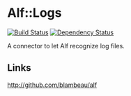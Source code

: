 # Alf::Logs

[![Build Status](https://secure.travis-ci.org/blambeau/alf-logs.png)](http://travis-ci.org/blambeau/alf-logs)
[![Dependency Status](https://gemnasium.com/blambeau/alf-logs.png)](https://gemnasium.com/blambeau/alf-logs)

A connector to let Alf recognize log files.

## Links

http://github.com/blambeau/alf
